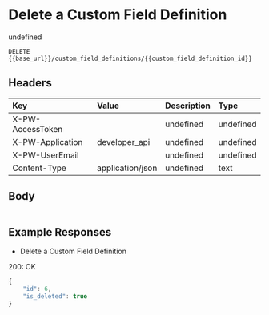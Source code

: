 # Delete a Custom Field Definition

undefined

`DELETE {{base_url}}/custom_field_definitions/{{custom_field_definition_id}}`

## Headers

| Key | Value | Description | Type |
| :--- | :--- | :--- | :--- |
| X-PW-AccessToken |  | undefined | undefined |
| X-PW-Application | developer\_api | undefined | undefined |
| X-PW-UserEmail |  | undefined | undefined |
| Content-Type | application/json | undefined | text |

## Body

```text

```

## Example Responses

* Delete a Custom Field Definition

200: OK

```javascript
{
    "id": 6,
    "is_deleted": true
}
```

